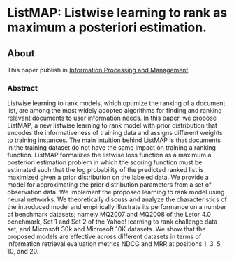 # ListMAP: Listwise learning to rank as maximum a posteriori estimation.

## About
This paper publish in [Information Processing and Management](https://doi.org/10.1016/j.ipm.2022.102962)

### Abstract

Listwise learning to rank models, which optimize the ranking of a document list, are among the
most widely adopted algorithms for finding and ranking relevant documents to user information
needs. In this paper, we propose ListMAP, a new listwise learning to rank model with prior
distribution that encodes the informativeness of training data and assigns different weights to
training instances. The main intuition behind ListMAP is that documents in the training dataset
do not have the same impact on training a ranking function. ListMAP formalizes the listwise loss
function as a maximum a posteriori estimation problem in which the scoring function must be
estimated such that the log probability of the predicted ranked list is maximized given a prior
distribution on the labeled data. We provide a model for approximating the prior distribution
parameters from a set of observation data. We implement the proposed learning to rank model
using neural networks. We theoretically discuss and analyze the characteristics of the introduced
model and empirically illustrate its performance on a number of benchmark datasets; namely
MQ2007 and MQ2008 of the Letor 4.0 benchmark, Set 1 and Set 2 of the Yahoo! learning to rank
challenge data set, and Microsoft 30k and Microsoft 10K datasets. We show that the proposed
models are effective across different datasets in terms of information retrieval evaluation metrics
NDCG and MRR at positions 1, 3, 5, 10, and 20.

